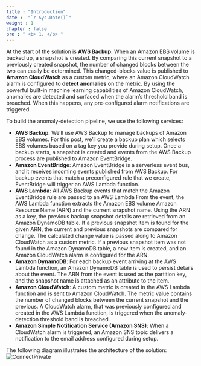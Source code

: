 ```yaml
---
title : "Introduction"
date :  "`r Sys.Date()`" 
weight : 1 
chapter : false
pre : " <b> 1. </b> "
---
```

At the start of the solution is **AWS Backup**. When an Amazon EBS volume is backed up, a snapshot is created. By comparing this current snapshot to a previously created snapshot, the number of changed blocks between the two can easily be determined. This changed-blocks value is published to **Amazon CloudWatch** as a custom metric, where an Amazon CloudWatch alarm is configured to **detect anomalies** on the metric. By using the powerful built-in machine learning capabilities of Amazon CloudWatch, anomalies are detected and surfaced when the alarm’s threshold band is breached. When this happens, any pre-configured alarm notifications are triggered.

To build the anomaly-detection pipeline, we use the following services:

- **AWS Backup**: We’ll use AWS Backup to manage backups of Amazon EBS volumes. For this post, we’ll create a backup plan which selects EBS volumes based on a tag key you provide during setup. Once a backup starts, a snapshot is created and events from the AWS Backup process are published to Amazon EventBridge.
- **Amazon EventBridge**: Amazon EventBridge is a serverless event bus, and it receives incoming events published from AWS Backup. For backup events that match a preconfigured rule that we create, EventBridge will trigger an AWS Lambda function.
- **AWS Lambda**: All AWS Backup events that match the Amazon EventBridge rule are passed to an AWS Lambda From the event, the AWS Lambda function extracts the Amazon EBS volume Amazon Resource Name (ARN) and the current snapshot name. Using the ARN as a key, the previous backup snapshot details are retrieved from an Amazon DynamoDB table. If a previous snapshot item is found for the given ARN, the current and previous snapshots are compared for change. The calculated change value is passed along to Amazon CloudWatch as a custom metric. If a previous snapshot item was not found in the Amazon DynamoDB table, a new item is created, and an Amazon CloudWatch alarm is configured for the ARN.
- **Amazon DynamoDB**: For each backup event arriving at the AWS Lambda function, an Amazon DynamoDB table is used to persist details about the event. The ARN from the event is used as the partition key, and the snapshot name is attached as an attribute to the item.
- **Amazon CloudWatch**: A custom metric is created in the AWS Lambda function and is sent to Amazon CloudWatch. The metric value contains the number of changed blocks between the current snapshot and the previous. A CloudWatch alarm, that was previously configured and created in the AWS Lambda function, is triggered when the anomaly-detection threshold band is breached.
- **Amazon Simple Notification Service (Amazon SNS)**: When a CloudWatch alarm is triggered, an Amazon SNS topic delivers a notification to the email address configured during setup.
  
The following diagram illustrates the architecture of the solution:
![ConnectPrivate](/images/AWS-Backup-Anomaly-Detection.png) 